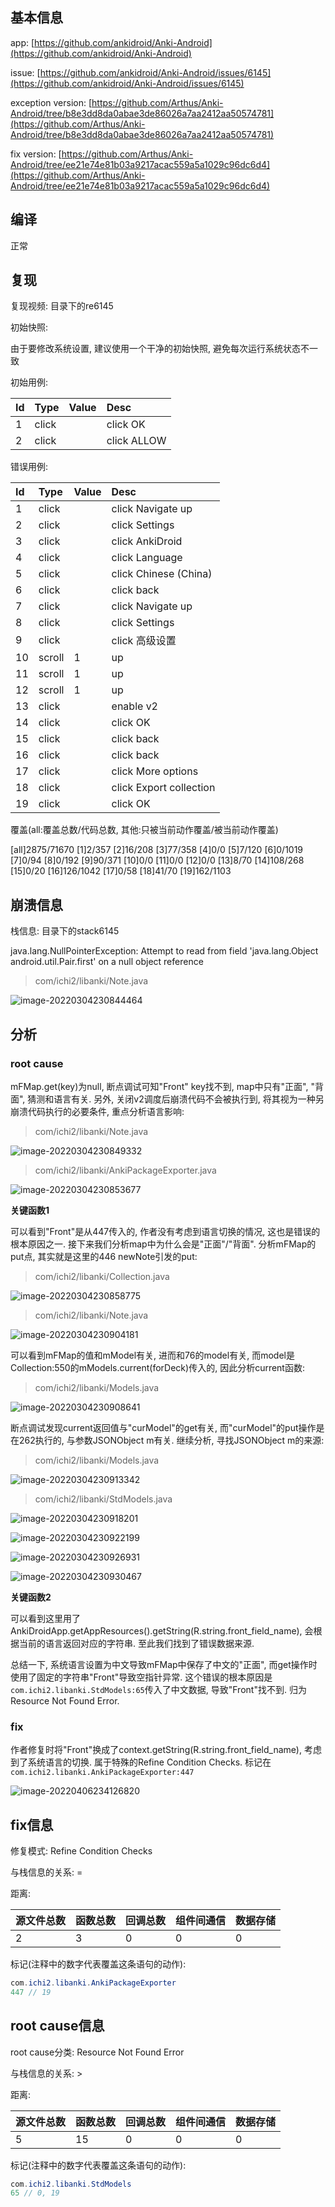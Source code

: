 ## 基本信息

app: [https://github.com/ankidroid/Anki-Android](https://github.com/ankidroid/Anki-Android)

issue: [https://github.com/ankidroid/Anki-Android/issues/6145](https://github.com/ankidroid/Anki-Android/issues/6145)

exception version: [https://github.com/Arthus/Anki-Android/tree/b8e3dd8da0abae3de86026a7aa2412aa50574781](https://github.com/Arthus/Anki-Android/tree/b8e3dd8da0abae3de86026a7aa2412aa50574781)

fix version: [https://github.com/Arthus/Anki-Android/tree/ee21e74e81b03a9217acac559a5a1029c96dc6d4](https://github.com/Arthus/Anki-Android/tree/ee21e74e81b03a9217acac559a5a1029c96dc6d4)

## 编译

正常

## 复现

复现视频: 目录下的re6145

初始快照:

由于要修改系统设置, 建议使用一个干净的初始快照, 避免每次运行系统状态不一致

初始用例:

|Id|Type|Value|Desc|
|:----|:----|:----|:----|
|1|click|    |click OK|
|2|click|    |click ALLOW|

错误用例:

|Id|Type|Value|Desc|
|:----|:----|:----|:----|
|1|click|    |click Navigate up|
|2|click|    |click Settings|
|3|click|    |click AnkiDroid|
|4|click|    |click Language|
|5|click|    |click Chinese (China)|
|6|click|    |click back|
|7|click|    |click Navigate up|
|8|click|    |click Settings|
|9|click|    |click 高级设置|
|10|scroll|1|up|
|11|scroll|1|up|
|12|scroll|1|up|
|13|click|    |enable v2|
|14|click|    |click OK|
|15|click|    |click back|
|16|click|    |click back|
|17|click|    |click More options|
|18|click|    |click Export collection|
|19|click|    |click OK|

覆盖(all:覆盖总数/代码总数, 其他:只被当前动作覆盖/被当前动作覆盖)

[all]2875/71670 [1]2/357 [2]16/208 [3]77/358 [4]0/0 [5]7/120 [6]0/1019 [7]0/94 [8]0/192 [9]90/371 [10]0/0 [11]0/0 [12]0/0 [13]8/70 [14]108/268 [15]0/20 [16]126/1042 [17]0/58 [18]41/70 [19]162/1103

## 崩溃信息

栈信息: 目录下的stack6145

java.lang.NullPointerException: Attempt to read from field 'java.lang.Object android.util.Pair.first' on a null object reference

> com/ichi2/libanki/Note.java

![image-20220304230844464](README.assets/image-20220304230844464.png)

## 分析

### root cause

mFMap.get(key)为null, 断点调试可知"Front" key找不到, map中只有"正面", "背面", 猜测和语言有关. 另外, 关闭v2调度后崩溃代码不会被执行到, 将其视为一种另崩溃代码执行的必要条件, 重点分析语言影响:

> com/ichi2/libanki/Note.java

![image-20220304230849332](README.assets/image-20220304230849332.png)

> com/ichi2/libanki/AnkiPackageExporter.java

![image-20220304230853677](README.assets/image-20220304230853677.png)

**关键函数1**

可以看到"Front"是从447传入的, 作者没有考虑到语言切换的情况, 这也是错误的根本原因之一. 接下来我们分析map中为什么会是"正面"/"背面". 分析mFMap的put点, 其实就是这里的446 newNote引发的put:

> com/ichi2/libanki/Collection.java

![image-20220304230858775](README.assets/image-20220304230858775.png)

> com/ichi2/libanki/Note.java

![image-20220304230904181](README.assets/image-20220304230904181.png)

可以看到mFMap的值和mModel有关, 进而和76的model有关, 而model是Collection:550的mModels.current(forDeck)传入的, 因此分析current函数:

> com/ichi2/libanki/Models.java

![image-20220304230908641](README.assets/image-20220304230908641.png)

断点调试发现current返回值与"curModel"的get有关, 而"curModel"的put操作是在262执行的, 与参数JSONObject m有关. 继续分析, 寻找JSONObject m的来源:

> com/ichi2/libanki/Models.java

![image-20220304230913342](README.assets/image-20220304230913342.png)

> com/ichi2/libanki/StdModels.java

![image-20220304230918201](README.assets/image-20220304230918201.png)

![image-20220304230922199](README.assets/image-20220304230922199.png)

![image-20220304230926931](README.assets/image-20220304230926931.png)

![image-20220304230930467](README.assets/image-20220304230930467.png)

**关键函数2**

可以看到这里用了AnkiDroidApp.getAppResources().getString(R.string.front_field_name), 会根据当前的语言返回对应的字符串. 至此我们找到了错误数据来源.

总结一下, 系统语言设置为中文导致mFMap中保存了中文的"正面", 而get操作时使用了固定的字符串"Front"导致空指针异常. 这个错误的根本原因是`com.ichi2.libanki.StdModels:65`传入了中文数据, 导致"Front"找不到. 归为Resource Not Found Error.

### fix

作者修复时将"Front"换成了context.getString(R.string.front_field_name), 考虑到了系统语言的切换. 属于特殊的Refine Condition Checks. 标记在`com.ichi2.libanki.AnkiPackageExporter:447`

![image-20220406234126820](README.assets/image-20220406234126820.png)

## fix信息

修复模式: Refine Condition Checks

与栈信息的关系: =

距离:

|源文件总数|函数总数|回调总数|组件间通信|数据存储|
|:----|:----|:----|:----|:----|
|2|3|0|0|0|

标记(注释中的数字代表覆盖这条语句的动作):

```java
com.ichi2.libanki.AnkiPackageExporter
447 // 19
```
## root cause信息

root cause分类: Resource Not Found Error

与栈信息的关系: >

距离:

|源文件总数|函数总数|回调总数|组件间通信|数据存储|
|:----|:----|:----|:----|:----|
|5|15|0|0|0|

标记(注释中的数字代表覆盖这条语句的动作):

```java
com.ichi2.libanki.StdModels
65 // 0, 19
```
